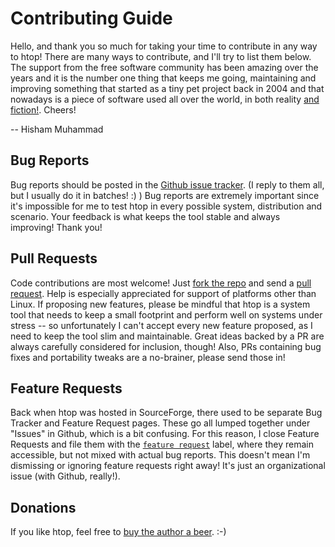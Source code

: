 
Contributing Guide
==================

Hello, and thank you so much for taking your time to contribute in any way to
htop! There are many ways to contribute, and I'll try to list them below. The
support from the free software community has been amazing over the years and
it is the number one thing that keeps me going, maintaining and improving
something that started as a tiny pet project back in 2004 and that nowadays is
a piece of software used all over the world, in both reality [and
fiction!](http://hisham.hm/htop/index.php?page=sightings). Cheers!

-- Hisham Muhammad

Bug Reports
-----------

Bug reports should be posted in the [Github issue
tracker](http://github.com/hishamhm/htop/issues). (I reply to them all, but I
usually do it in batches! :) ) Bug reports are extremely important since it's
impossible for me to test htop in every possible system, distribution and
scenario. Your feedback is what keeps the tool stable and always improving!
Thank you!

Pull Requests
-------------

Code contributions are most welcome! Just [fork the
repo](http://github.com/hishamhm/htop) and send a [pull
request](https://github.com/hishamhm/htop/pulls). Help is especially
appreciated for support of platforms other than Linux. If proposing new
features, please be mindful that htop is a system tool that needs to keep a
small footprint and perform well on systems under stress -- so unfortunately I
can't accept every new feature proposed, as I need to keep the tool slim and
maintainable. Great ideas backed by a PR are always carefully considered for
inclusion, though! Also, PRs containing bug fixes and portability tweaks are a
no-brainer, please send those in!

Feature Requests
----------------

Back when htop was hosted in SourceForge, there used to be separate Bug
Tracker and Feature Request pages. These go all lumped together under "Issues"
in Github, which is a bit confusing. For this reason, I close Feature Requests
and file them with the [`feature
request`](https://github.com/hishamhm/htop/issues?utf8=%E2%9C%93&q=is%3Aissue+label%3A%22feature+request%22+)
label, where they remain accessible, but not mixed with actual bug reports.
This doesn't mean I'm dismissing or ignoring feature requests right away! It's
just an organizational issue (with Github, really!).

Donations
---------

If you like htop, feel free to [buy the author a
beer](http://hisham.hm/htop/index.php?page=donate). :-) 

